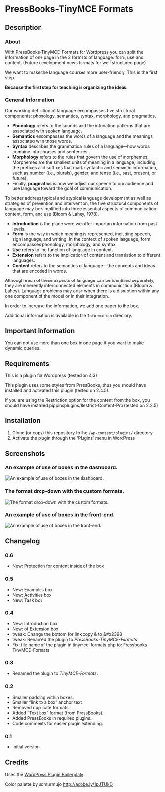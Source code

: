 # PressBooks-TinyMCE Formats

## Description

### About

With PressBooks-TinyMCE-Formats for Wordpress you can split the information of one page in the 3
formats of language: form, use and content.
(Future development news formats for well structured page)

We want to make the language courses more user-friendly. This is the first step.

**Because the first step for teaching is organizing the ideas.**

### General Information

Our working definition of language encompasses five structural components:
phonology, semantics, syntax, morphology, and pragmatics.

* **Phonology** refers to the sounds and the intonation patterns that are
  associated with spoken language.
* **Semantics** encompasses the words of a language and the meanings associated
  with those words.
* **Syntax** describes the grammatical rules of a language—how words combine
  into phrases and sentences.
* **Morphology** refers to the rules that govern the use of morphemes. Morphemes
  are the smallest units of meaning in a language, including the prefixes and
  suffixes that mark syntactic and semantic information, such as number (i.e.,
  plurals), gender, and tense (i.e., past, present, or future).
* Finally, **pragmatics** is how we adjust our speech to our audience and use
  language toward the goal of communication.

To better address typical and atypical language development as well as
strategies of prevention and intervention, the five structural components of
language may be simplified into three essential aspects of communication:
content, form, and use (Bloom & Lahey, 1978).

* **Introduction** is the place were we offer importan information from past levels.
* **Form** is the way in which meaning is represented, including speech, sign
  language, and writing. In the context of spoken language, form encompasses
  phonology, morphology, and syntax.
* **Use** refers to the function of language in context.
* **Extension** refers to the implication of content and translation to different languages.
* **Content** refers to the semantics of language—the concepts and ideas that
are encoded in words.

Although each of these aspects of language can be identified separately, they
are inherently interconnected elements in communication (Bloom & Lahey).
Language problems may arise when there is a disruption within any one component
of the model or in their integration.

In order to increase the information, we add one paper to the box.

Additional information is available in the `Information` directory.

## Important information
You can not use more than one box in one page if you want to make dynamic queries.


## Requirements
This is a plugin for Wordpress (tested on 4.3)

This plugin uses some styles from PressBooks, thus you should have installed and
activated this plugin (tested on 2.4.5).

If you are using the Restriction option for the content from the box, you should have installed pippinsplugins/Restrict-Content-Pro (tested on 2.2.5)


## Installation

1. Clone (or copy) this repository to the `/wp-content/plugins/` directory
1. Activate the plugin through the 'Plugins' menu in WordPress

## Screenshots

### An example of use of boxes in the dashboard.
![An example of use of boxes in the dashboard.](assets/screenshot-3.png)

### The format drop-down with the custom formats.
![The format drop-down with the custom formats.](assets/screenshot-4.png)

### An example of use of boxes in the front-end.
![An example of use of boxes in the front-end.](assets/screenshot-5.png)


## Changelog

### 0.6
* New: Protection for content inside of the box

### 0.5
* New: Examples box
* New: Activities box
* New: Task box

### 0.4
* New: Introduction box
* New: of Extension box
* tweak: Change the bottom for link copy & to &#x2398
* tweak: Renamed the plugin to *PressBooks-TinyMCE-Formats*
* Fix: file name of the plugin in tinymce-formats.php to: Pressbooks TinyMCE-Formats

### 0.3
* Renamed the plugin to *TinyMCE-Formats*.

### 0.2
* Smaller padding within boxes.
* Smaller “link to a box” anchor text.
* Removed duplicate formats.
* Added “Text box” format (from PressBooks).
* Added PressBooks in required plugins.
* Code comments for easier plugin extending.

### 0.1
* Initial version.

## Credits

Uses the [WordPress Plugin Boilerplate](http://wppb.io/).

Color palette by somurmujo http://adobe.ly/1pJTUkD
